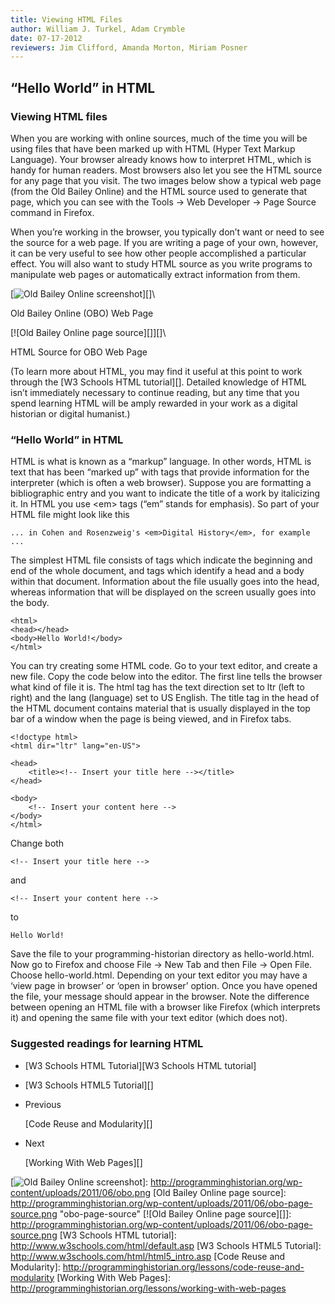 ```yaml
---
title: Viewing HTML Files
author: William J. Turkel, Adam Crymble
date: 07-17-2012
reviewers: Jim Clifford, Amanda Morton, Miriam Posner
---
```


“Hello World” in HTML
---------------------

### Viewing HTML files

When you are working with online sources, much of the time you will be
using files that have been marked up with HTML (Hyper Text Markup
Language). Your browser already knows how to interpret HTML, which is
handy for human readers. Most browsers also let you see the HTML source
for any page that you visit. The two images below show a typical web
page (from the Old Bailey Online) and the HTML source used to generate
that page, which you can see with the Tools -\> Web Developer -\> Page
Source command in Firefox.

When you’re working in the browser, you typically don’t want or need to
see the source for a web page. If you are writing a page of your own,
however, it can be very useful to see how other people accomplished a
particular effect. You will also want to study HTML source as you write
programs to manipulate web pages or automatically extract information
from them.

[![Old Bailey Online screenshot][]][]\

Old Bailey Online (OBO) Web Page

[![Old Bailey Online page source][]][]\

HTML Source for OBO Web Page

(To learn more about HTML, you may find it useful at this point to work
through the [W3 Schools HTML tutorial][]. Detailed knowledge of HTML
isn’t immediately necessary to continue reading, but any time that you
spend learning HTML will be amply rewarded in your work as a digital
historian or digital humanist.)

### “Hello World” in HTML

HTML is what is known as a “markup” language. In other words, HTML is
text that has been “marked up” with tags that provide information for
the interpreter (which is often a web browser). Suppose you are
formatting a bibliographic entry and you want to indicate the title of a
work by italicizing it. In HTML you use \<em\> tags (“em” stands for
emphasis). So part of your HTML file might look like this

``` {.xml; title=""}
... in Cohen and Rosenzweig's <em>Digital History</em>, for example ...
```

The simplest HTML file consists of tags which indicate the beginning and
end of the whole document, and tags which identify a head and a body
within that document. Information about the file usually goes into the
head, whereas information that will be displayed on the screen usually
goes into the body.

``` {.xml; title=""}
<html>
<head></head>
<body>Hello World!</body>
</html>
```

You can try creating some HTML code. Go to your text editor, and create
a new file. Copy the code below into the editor. The first line tells
the browser what kind of file it is. The html tag has the text direction
set to ltr (left to right) and the lang (language) set to US English.
The title tag in the head of the HTML document contains material that is
usually displayed in the top bar of a window when the page is being
viewed, and in Firefox tabs.

``` {.xml; title=""}
<!doctype html>
<html dir="ltr" lang="en-US">

<head>
    <title><!-- Insert your title here --></title>
</head>

<body>
    <!-- Insert your content here -->
</body>
</html>
```

Change both

``` {.xml; title=""}
<!-- Insert your title here -->
```

and

``` {.xml; title=""}
<!-- Insert your content here -->
```

to

``` {.xml; title=""}
Hello World!
```

Save the file to your programming-historian directory as
hello-world.html. Now go to Firefox and choose File -\> New Tab and then
File -\> Open File. Choose hello-world.html. Depending on your text
editor you may have a ‘view page in browser’ or ‘open in browser’
option. Once you have opened the file, your message should appear in the
browser. Note the difference between opening an HTML file with a browser
like Firefox (which interprets it) and opening the same file with your
text editor (which does not).

### Suggested readings for learning HTML

-   [W3 Schools HTML Tutorial][W3 Schools HTML tutorial]
-   [W3 Schools HTML5 Tutorial][]

-   Previous

    [Code Reuse and Modularity][]

-   Next

    [Working With Web Pages][]

  [Old Bailey Online screenshot]: http://programminghistorian.org/wp-content/uploads/2011/06/obo.png
    "obo"
  [![Old Bailey Online screenshot][]]: http://programminghistorian.org/wp-content/uploads/2011/06/obo.png
  [Old Bailey Online page source]: http://programminghistorian.org/wp-content/uploads/2011/06/obo-page-source.png
    "obo-page-source"
  [![Old Bailey Online page source][]]: http://programminghistorian.org/wp-content/uploads/2011/06/obo-page-source.png
  [W3 Schools HTML tutorial]: http://www.w3schools.com/html/default.asp
  [W3 Schools HTML5 Tutorial]: http://www.w3schools.com/html/html5_intro.asp
  [Code Reuse and Modularity]: http://programminghistorian.org/lessons/code-reuse-and-modularity
  [Working With Web Pages]: http://programminghistorian.org/lessons/working-with-web-pages
